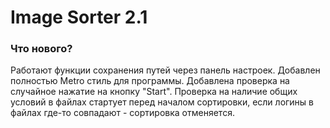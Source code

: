 <h1>Image Sorter 2.1</h1>
<h3>Что нового?</h3>
Работают функции сохранения путей через панель настроек.
Добавлен полностью Metro стиль для программы.
Добавлена проверка на случайное нажатие на кнопку "Start".
Проверка на наличие общих условий в файлах стартует перед началом сортировки, если логины в файлах где-то совпадают - сортировка отменяется.
